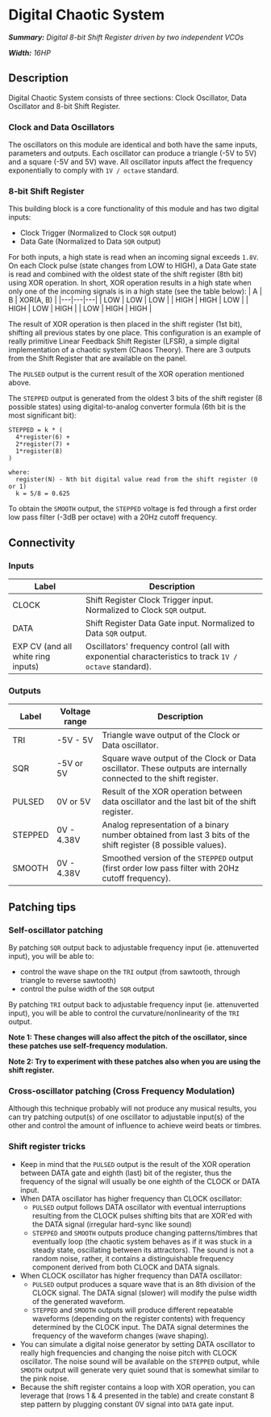 # Digital Chaotic System
***Summary:** Digital 8-bit Shift Register driven by two independent VCOs*

***Width:** 16HP*
## Description
Digital Chaotic System consists of three sections: Clock Oscillator, Data Oscillator and 8-bit Shift Register.
### Clock and Data Oscillators
The oscillators on this module are identical and both have the same inputs, parameters and outputs. Each oscillator can produce a triangle (-5V to 5V) and a square (-5V and 5V) wave. All oscillator inputs affect the frequency exponentially to comply with `1V / octave` standard.
### 8-bit Shift Register
This building block is a core functionality of this module and has two digital inputs:
- Clock Trigger (Normalized to Clock `SQR` output)
- Data Gate (Normalized to Data `SQR` output)

For both inputs, a high state is read when an incoming signal exceeds `1.8V`. On each Clock pulse (state changes from LOW to HIGH), a Data Gate state is read and combined with the oldest state of the shift register (8th bit) using XOR operation. In short, XOR operation results in a high state when only one of the incoming signals is in a high state (see the table below):
| A | B | XOR(A, B) |
|---|---|---|
| LOW | LOW | LOW |
| HIGH | HIGH | LOW |
| HIGH | LOW | HIGH |
| LOW | HIGH | HIGH |

The result of XOR operation is then placed in the shift register (1st bit), shifting all previous states by one place. This configuration is an example of really primitive Linear Feedback Shift Register (LFSR), a simple digital implementation of a chaotic system (Chaos Theory). There are 3 outputs from the Shift Register that are available on the panel.

The `PULSED` output is the current result of the XOR operation mentioned above.

The `STEPPED` output is generated from the oldest 3 bits of the shift register (8 possible states) using digital-to-analog converter formula (6th bit is the most significant bit):
```
STEPPED = k * (
  4*register(6) +
  2*register(7) +
  1*register(8)
)

where:
  register(N) - Nth bit digital value read from the shift register (0 or 1)
  k = 5/8 = 0.625
```
To obtain the `SMOOTH` output, the `STEPPED` voltage is fed through a first order low pass filter (-3dB per octave) with a 20Hz cutoff frequency.
## Connectivity
### Inputs
| Label | Description |
| --- | --- |
| CLOCK | Shift Register Clock Trigger input. Normalized to Clock `SQR` output. |
| DATA | Shift Register Data Gate input. Normalized to Data `SQR` output. |
| EXP CV (and all white ring inputs) | Oscillators' frequency control (all with exponential characteristics to track `1V / octave` standard). |
### Outputs
| Label | Voltage range | Description |
| --- | --- | --- |
| TRI | -5V - 5V | Triangle wave output of the Clock or Data oscillator. |
| SQR | -5V or 5V | Square wave output of the Clock or Data oscillator. These outputs are internally connected to the shift register. |
| PULSED | 0V or 5V | Result of the XOR operation between data oscillator and the last bit of the shift register. |
| STEPPED | 0V - 4.38V | Analog representation of a binary number obtained from last 3 bits of the shift register (8 possible values). |
| SMOOTH | 0V - 4.38V | Smoothed version of the `STEPPED` output (first order low pass filter with 20Hz cutoff frequency). |
## Patching tips
### Self-oscillator patching
By patching `SQR` output back to adjustable frequency input (ie. attenuverted input), you will be able to:
- control the wave shape on the `TRI` output (from sawtooth, through triangle to reverse sawtooth)
- control the pulse width of the `SQR` output

By patching `TRI` output back to adjustable frequency input (ie. attenuverted input), you will be able to control the curvature/nonlinearity of the `TRI` output.

**Note 1: These changes will also affect the pitch of the oscillator, since these patches use self-frequency modulation.**

**Note 2: Try to experiment with these patches also when you are using the shift register.**
### Cross-oscillator patching (Cross Frequency Modulation)
Although this technique probably will not produce any musical results, you can try patching output(s) of one oscillator to adjustable input(s) of the other and control the amount of influence to achieve weird beats or timbres.
### Shift register tricks
- Keep in mind that the `PULSED` output is the result of the XOR operation between DATA gate and eighth (last) bit of the register, thus the frequency of the signal will usually be one eighth of the CLOCK or DATA input.
- When DATA oscillator has higher frequency than CLOCK oscillator:
  - `PULSED` output follows DATA oscillator with eventual interruptions resulting from the CLOCK pulses shifting bits that are XOR'ed with the DATA signal (irregular hard-sync like sound)
  - `STEPPED` and `SMOOTH` outputs produce changing patterns/timbres that eventually loop (the chaotic system behaves as if it was stuck in a steady state, oscillating between its attractors). The sound is not a random noise, rather, it contains a distinguishable frequency component derived from both CLOCK and DATA signals.
- When CLOCK oscillator has higher frequency than DATA oscillator:
  - `PULSED` output produces a square wave that is an 8th division of the CLOCK signal. The DATA signal (slower) will modify the pulse width of the generated waveform.
  - `STEPPED` and `SMOOTH` outputs will produce different repeatable waveforms (depending on the register contents) with frequency determined by the CLOCK input. The DATA signal determines the frequency of the waveform changes (wave shaping).
- You can simulate a digital noise generator by setting DATA oscillator to really high frequencies and changing the noise pitch with CLOCK oscillator. The noise sound will be available on the `STEPPED` output, while `SMOOTH` output will generate very quiet sound that is somewhat similar to the pink noise.
- Because the shift register contains a loop with XOR operation, you can leverage that (rows 1 & 4 presented in the table) and create constant 8 step pattern by plugging constant 0V signal into `DATA` gate input.